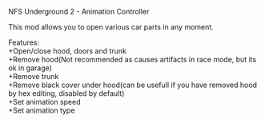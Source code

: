 NFS Underground 2 - Animation Controller  

This mod allows you to open various car parts in any moment.  

Features:  
+Open/close hood, doors and trunk  
+Remove hood(Not recommended as causes artifacts in race mode, but its ok in garage)  
+Remove trunk  
+Remove black cover under hood(can be usefull if you have removed hood by hex editing, disabled by default)  
+Set animation speed  
+Set animation type  
